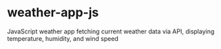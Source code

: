 # weather-app-js
JavaScript weather app fetching current weather data via API, displaying temperature, humidity, and wind speed 
